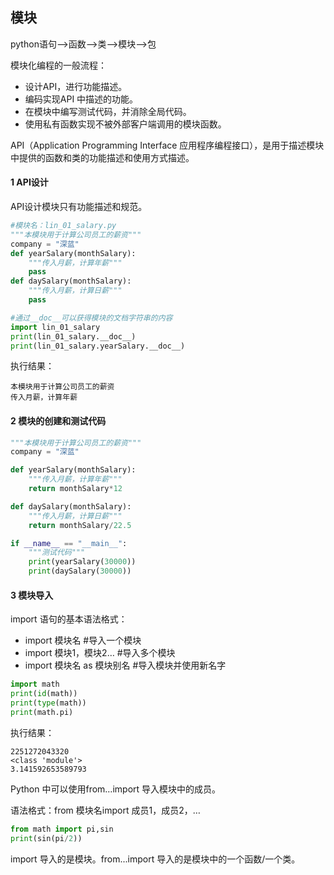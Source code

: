 ## 模块

python语句-->函数-->类-->模块-->包



模块化编程的一般流程：

- 设计API，进行功能描述。
- 编码实现API 中描述的功能。
- 在模块中编写测试代码，并消除全局代码。
- 使用私有函数实现不被外部客户端调用的模块函数。



API（Application Programming Interface 应用程序编程接口），是用于描述模块中提供的函数和类的功能描述和使用方式描述。



#### 1 API设计

API设计模块只有功能描述和规范。

```python
#模块名：lin_01_salary.py
"""本模块用于计算公司员工的薪资"""
company = "深蓝"
def yearSalary(monthSalary):
    """传入月薪，计算年薪"""
    pass
def daySalary(monthSalary):
    """传入月薪，计算日薪"""
    pass
```



```python
#通过__doc__可以获得模块的文档字符串的内容
import lin_01_salary
print(lin_01_salary.__doc__)
print(lin_01_salary.yearSalary.__doc__)
```

执行结果：

```
本模块用于计算公司员工的薪资
传入月薪，计算年薪
```



#### 2 模块的创建和测试代码

```python
"""本模块用于计算公司员工的薪资"""
company = "深蓝"

def yearSalary(monthSalary):
    """传入月薪，计算年薪"""
    return monthSalary*12

def daySalary(monthSalary):
    """传入月薪，计算日薪"""
    return monthSalary/22.5

if __name__ == "__main__":
    """测试代码"""
    print(yearSalary(30000))
    print(daySalary(30000))
```



#### 3 模块导入

import 语句的基本语法格式：

- import 模块名		                #导入一个模块
- import 模块1，模块2…         #导入多个模块
- import 模块名 as 模块别名    #导入模块并使用新名字

```python
import math
print(id(math))
print(type(math))
print(math.pi)
```

执行结果：

```
2251272043320
<class 'module'>
3.141592653589793
```



Python 中可以使用from…import 导入模块中的成员。

语法格式：from 模块名import 成员1，成员2，…

```python
from math import pi,sin
print(sin(pi/2))
```



import 导入的是模块。from...import 导入的是模块中的一个函数/一个类。



